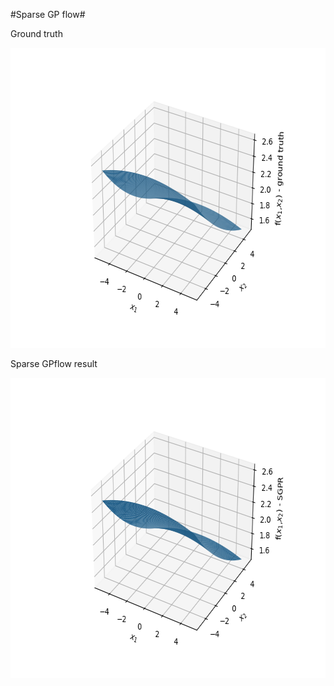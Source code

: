 #Sparse GP flow#

Ground truth

<img src="fig/ground_truth.png" width="640" height="480"/>

Sparse GPflow result

<img src="fig/SGP_result.png" width="640" height="480"/>
